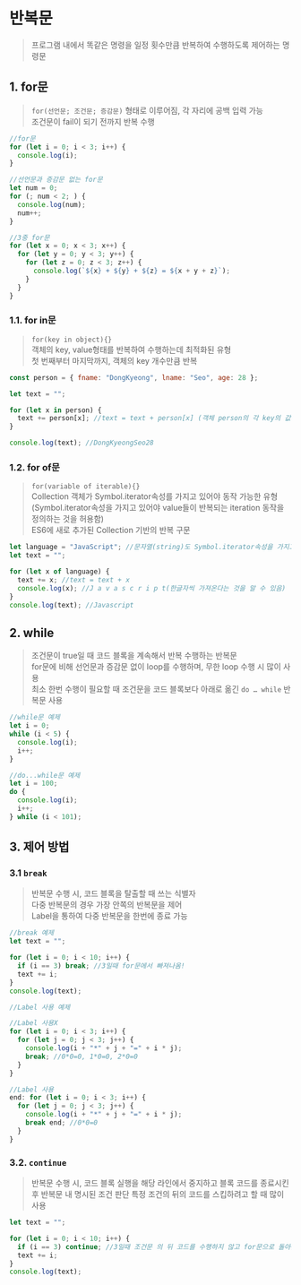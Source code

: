 # 반복문

> 프로그램 내에서 똑같은 명령을 일정 횟수만큼 반복하여 수행하도록 제어하는 명령문

## 1. for문

> `for(선언문; 조건문; 증감문)` 형태로 이루어짐, 각 자리에 공백 입력 가능  
> 조건문이 fail이 되기 전까지 반복 수행

```javascript
//for문
for (let i = 0; i < 3; i++) {
  console.log(i);
}

//선언문과 증감문 없는 for문
let num = 0;
for (; num < 2; ) {
  console.log(num);
  num++;
}

//3중 for문
for (let x = 0; x < 3; x++) {
  for (let y = 0; y < 3; y++) {
    for (let z = 0; z < 3; z++) {
      console.log(`${x} + ${y} + ${z} = ${x + y + z}`);
    }
  }
}
```

### 1.1. for in문

> `for(key in object){}`  
> 객체의 key, value형태를 반복하여 수행하는데 최적화된 유형  
> 첫 번째부터 마지막까지, 객체의 key 개수만큼 반복

```javascript
const person = { fname: "DongKyeong", lname: "Seo", age: 28 };

let text = "";

for (let x in person) {
  text += person[x]; //text = text + person[x] (객체 person의 각 key의 값(value)들이 for문을 통해 할당되고 더해짐)
}

console.log(text); //DongKyeongSeo28
```

### 1.2. for of문

> `for(variable of iterable){}`  
> Collection 객체가 Symbol.iterator속성를 가지고 있어야 동작 가능한 유형<br>(Symbol.iterator속성을 가지고 있어야 value들이 반복되는 iteration 동작을 정의하는 것을 허용함)  
> ES6에 새로 추가된 Collection 기반의 반복 구문

```javascript
let language = "JavaScript"; //문자열(string)도 Symbol.iterator속성을 가지고 있음
let text = "";

for (let x of language) {
  text += x; //text = text + x
  console.log(x); //J a v a s c r i p t(한글자씩 가져온다는 것을 알 수 있음)
}
console.log(text); //Javascript
```

## 2. while

> 조건문이 true일 때 코드 블록을 계속해서 반복 수행하는 반복문  
> for문에 비해 선언문과 증감문 없이 loop를 수행하며, 무한 loop 수행 시 많이 사용  
> 최소 한번 수행이 필요할 때 조건문을 코드 블록보다 아래로 옮긴 `do … while` 반복문 사용

```javascript
//while문 예제
let i = 0;
while (i < 5) {
  console.log(i);
  i++;
}
```

```javascript
//do...while문 예제
let i = 100;
do {
  console.log(i);
  i++;
} while (i < 101);
```

## 3. 제어 방법

### 3.1 `break`

> 반복문 수행 시, 코드 블록을 탈출할 때 쓰는 식별자  
> 다중 반복문의 경우 가장 안쪽의 반복문을 제어  
> Label을 통하여 다중 반복문을 한번에 종료 가능

```javascript
//break 예제
let text = "";

for (let i = 0; i < 10; i++) {
  if (i == 3) break; //3일때 for문에서 빠져나옴!
  text += i;
}
console.log(text);
```

```javascript
//Label 사용 예제

//Label 사용X
for (let i = 0; i < 3; i++) {
  for (let j = 0; j < 3; j++) {
    console.log(i + "*" + j + "=" + i * j);
    break; //0*0=0, 1*0=0, 2*0=0
  }
}

//Label 사용
end: for (let i = 0; i < 3; i++) {
  for (let j = 0; j < 3; j++) {
    console.log(i + "*" + j + "=" + i * j);
    break end; //0*0=0
  }
}
```

### 3.2. `continue`

> 반복문 수행 시, 코드 블록 실행을 해당 라인에서 중지하고 블록 코드를 종료시킨 후 반복문 내 명시된 조건 판단
> 특정 조건의 뒤의 코드를 스킵하려고 할 때 많이 사용

```javascript
let text = "";

for (let i = 0; i < 10; i++) {
  if (i == 3) continue; //3일때 조건문 의 뒤 코드를 수행하지 않고 for문으로 돌아감
  text += i;
}
console.log(text);
```
